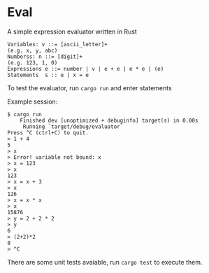 # Eval

A simple expression evaluator written in Rust

~~~
Variables: v ::= [ascii_letter]+
(e.g. x, y, abc)
Numberss: n ::= [digit]+
(e.g. 123, 1, 0)
Expressions e ::= number | v | e + e | e * e | (e)
Statements  s :: e | x = e
~~~

To test the evaluator, run `cargo run` and enter statements

Example session:

~~~
$ cargo run
    Finished dev [unoptimized + debuginfo] target(s) in 0.00s
     Running `target/debug/evaluator`
Press ^C (ctrl+C) to quit.
> 1 + 4
5
> x
> Error! variable not bound: x
> x = 123
> x
123
> x = x + 3
> x
126
> x = x * x
> x
15876
> y = 2 + 2 * 2
> y
6
> (2+2)*2
8
> ^C
~~~

There are some unit tests avaiable, run `cargo test` to execute them.